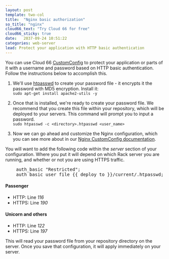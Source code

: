 ```yaml
---
layout: post
template: two-col
title:  "Nginx basic authorization"
so_title: "nginx"
cloud66_text: "Try Cloud 66 for free"
cloud66_sticky: true
date:   2037-09-24 10:51:22
categories: web-server
lead: Protect your application with HTTP basic authentication
---
```


You can use Cloud 66 [CustomConfig](/stack-features/custom-config.html) to protect your application or parts of it with a username and password based on HTTP basic authentication.
Follow the instructions below to accomplish this.

1. We'll use [htpasswd](http://httpd.apache.org/docs/2.2/programs/htpasswd.html) to create your password file - it encrypts it the password with MD5 encryption. Install it:
<br>`sudo apt-get install apache2-utils -y`<br>

2. Once that is installed, we're ready to create your password file. We recommend that you create this file within your repository, which will be deployed to your servers. This command will prompt you to input a password.
<br>`sudo htpasswd -c <directory>.htpasswd <user_name>`<br>

3. Now we can go ahead and customize the Nginx configuration, which you can see more about in our [Nginx CustomConfig documentation](/how-to/nginx-customconfig.html).

You will want to add the following code within the _server_ section of your configuration. Where you put it will depend on which Rack server you are running, and whether or not you are using HTTPS traffic.

<pre class="terminal">
	auth_basic "Restricted";
	auth_basic_user_file &#123;&#123; deploy_to &#125;&#125;/current/.htpasswd;
</pre>

#### Passenger
- HTTP: Line _116_
- HTTPS: Line _190_

#### Unicorn and others
- HTTP: Line _122_
- HTTPS: Line _197_

This will read your password file from your repository directory on the server. Once you save that configuration, it will apply immediately on your server.





